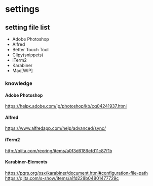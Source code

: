 # settings

## setting file list

* Adobe Photoshop
* Alfred
* Better Touch Tool
* Clipy(snippets)
* iTerm2
* Karabiner
* Mac[WIP]


### knowledge

#### Adobe Photoshop

https://helpx.adobe.com/jp/photoshop/kb/cq04241937.html

#### Alfred

https://www.alfredapp.com/help/advanced/sync/

#### iTerm2

http://qiita.com/reoring/items/a0f3d6186efd11c87f1b

#### Karabiner-Elements

https://pqrs.org/osx/karabiner/document.html#configuration-file-path  
https://qiita.com/s-show/items/a1fd228b04801477729c